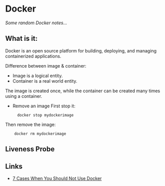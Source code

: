 # Docker

_Some random Docker notes..._

## What is it:
Docker is an open source platform for building, deploying, and managing containerized applications.

Difference between image & container:
* Image is a logical entity.
* Container is a real world entity.

The image is created once, while the container can be created many times using a container.

* Remove an image
First stop it:

        docker stop mydockerimage
Then remove the image:

        docker rm mydockerimage

## Liveness Probe

## Links
* [7 Cases When You Should Not Use Docker](https://www.freecodecamp.org/news/7-cases-when-not-to-use-docker/)
